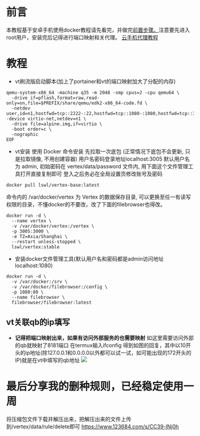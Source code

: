 # 前言
本教程基于安卓手机使用docker教程请先看完，并做完[前置步骤。](https://blog.050802.xyz/post/an-zhuo-shou-ji-shi-yong-docker-jiao-cheng.html)注意要先进入root用户，安装完后记得进行端口映射和关代理。
[云手机代理教程](https://vip.123pan.cn/1681970/ymjew503t0l000d7w32x77t3xl96wk0uDIQ1DIr0Dcx2DIry.jpg)
# 教程
* vt刷流版启动脚本(加上了portainer和vt的端口映射加大了分配的内存)
```
qemu-system-x86_64 -machine q35 -m 2048 -smp cpus=2 -cpu qemu64 \
  -drive if=pflash,format=raw,read-only=on,file=$PREFIX/share/qemu/edk2-x86_64-code.fd \
  -netdev user,id=n1,hostfwd=tcp::2222-:22,hostfwd=tcp::1080-:1080,hostfwd=tcp::3005-:3005,hostfwd=tcp::9000-:9000 -device virtio-net,netdev=n1 \
  -drive file=alpine.img,if=virtio \
  -boot order=c \
  -nographic
EOF
```
* vt安装
使用 Docker 命令安装
先拉取一次底包 (正常情况下底包不会更新, 只是拉取镜像, 不用创建容器)
用户名密码登录地址localhost:3005
默认用户名为 admin, 初始密码在 vertex/data/password 文件内, 用下面这个文件管理工具打开直接复制即可 登入之后务必在全局设置页修改账号及密码
```
docker pull lswl/vertex-base:latest
```
命令内的 /var/docker/vertex 为 Vertex 的数据保存目录, 可以更换至任一有读写权限的目录，不懂docker的不要改，改了下面的filebrowser也得改。
```
docker run -d \
  --name vertex \
  -v /var/docker/vertex:/vertex \
  -p 3005:3000 \
  -e TZ=Asia/Shanghai \
  --restart unless-stopped \
  lswl/vertex:stable
```
* 安装docker文件管理工具(默认用户名和密码都是admin访问地址localhost:1080)
```
docker run -d \
  -v /var/docker:/srv \
  -v /var/docker/filebrowser:/config \
  -p 1080:80 \
  --name filebrowser \
  filebrowser/filebrowser:latest
```
## vt关联qb的ip填写
* **记得把端口映射出来，如果有访问外部服务的也需要映射**
如这里需要访问外部的qb就映射了8181端口
在termux输入ifconfig
得到如图的回复，其中以10开头的ip地址(除127.0.0.1和0.0.0.0以外都可以试一试，如可能出现的172开头的IP)就是在vt中填写的qb地址
![](https://vip.123pan.cn/1681970/ymjew503t0m000d7w32xoua6xqow1rbwDIQ1DIr0Dcx2DIry.png)
# 最后分享我的删种规则，已经稳定使用一周
将压缩包文件下载并解压出来，把解压出来的文件上传到/vertex/data/rule/delete即可
https://www.123684.com/s/CC39-lNj0h